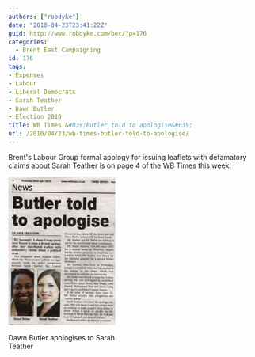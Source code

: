 ```yaml
---
authors: ["robdyke"]
date: "2010-04-23T23:41:22Z"
guid: http://www.robdyke.com/bec/?p=176
categories:
  - Brent East Campaigning
id: 176
tags:
- Expenses
- Labour
- Liberal Democrats
- Sarah Teather
- Dawn Butler
- Election 2010
title: WB Times &#039;Butler told to apologise&#039;
url: /2010/04/23/wb-times-butler-told-to-apologise/
---
```

Brent's Labour Group formal apology for issuing leaflets with defamatory claims about Sarah Teather is on page 4 of the WB Times this week.

<div id="attachment_177" style="width: 227px" class="wp-caption alignnone">
  <a href="/pubfiles/2010/04/23-apr-WBT-butler-appology.jpeg"><img class="size-medium wp-image-177" title="23 apr WBT butler appology" src="/pubfiles/2010/04/23-apr-WBT-butler-appology-217x300.jpg" alt="Butler claimed £66,000 in expenses" width="217" height="300" /></a>
  
  <p class="wp-caption-text">
    Dawn Butler apologises to Sarah Teather
  </p>
</div>